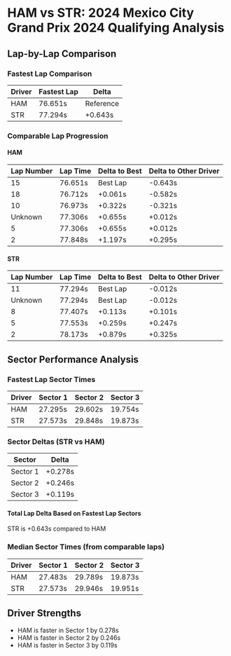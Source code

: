 # HAM vs STR: 2024 Mexico City Grand Prix 2024 Qualifying Analysis

## Lap-by-Lap Comparison

### Fastest Lap Comparison
|Driver|Fastest Lap|Delta|
|------|-----------|-----|
|HAM|76.651s|Reference|
|STR|77.294s|+0.643s|

### Comparable Lap Progression

#### HAM
|Lap Number|Lap Time|Delta to Best|Delta to Other Driver|
|----------|--------|-------------|-------------------|
|15|76.651s|Best Lap|-0.643s|
|18|76.712s|+0.061s|-0.582s|
|10|76.973s|+0.322s|-0.321s|
|Unknown|77.306s|+0.655s|+0.012s|
|5|77.306s|+0.655s|+0.012s|
|2|77.848s|+1.197s|+0.295s|

#### STR
|Lap Number|Lap Time|Delta to Best|Delta to Other Driver|
|----------|--------|-------------|-------------------|
|11|77.294s|Best Lap|-0.012s|
|Unknown|77.294s|Best Lap|-0.012s|
|8|77.407s|+0.113s|+0.101s|
|5|77.553s|+0.259s|+0.247s|
|2|78.173s|+0.879s|+0.325s|

## Sector Performance Analysis

### Fastest Lap Sector Times
|Driver|Sector 1|Sector 2|Sector 3|
|------|--------|--------|--------|
|HAM|27.295s|29.602s|19.754s|
|STR|27.573s|29.848s|19.873s|

### Sector Deltas (STR vs HAM)
|Sector|Delta|
|------|-----|
|Sector 1|+0.278s|
|Sector 2|+0.246s|
|Sector 3|+0.119s|

#### Total Lap Delta Based on Fastest Lap Sectors
STR is +0.643s compared to HAM

### Median Sector Times (from comparable laps)
|Driver|Sector 1|Sector 2|Sector 3|
|------|--------|--------|--------|
|HAM|27.483s|29.789s|19.873s|
|STR|27.573s|29.946s|19.951s|

## Driver Strengths
- HAM is faster in Sector 1 by 0.278s
- HAM is faster in Sector 2 by 0.246s
- HAM is faster in Sector 3 by 0.119s